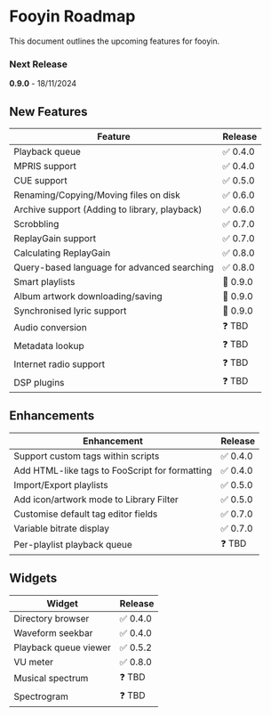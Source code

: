 # Fooyin Roadmap

This document outlines the upcoming features for fooyin.

### Next Release

**0.9.0** - 18/11/2024

## New Features

| Feature                                       | Release  |
|-----------------------------------------------|----------|
| Playback queue                                | ✅ 0.4.0  |
| MPRIS support                                 | ✅ 0.4.0  |
| CUE support                                   | ✅ 0.5.0  |
| Renaming/Copying/Moving files on disk         | ✅ 0.6.0  |
| Archive support (Adding to library, playback) | ✅ 0.6.0  |
| Scrobbling                                    | ✅ 0.7.0  |
| ReplayGain support                            | ✅ 0.7.0  |
| Calculating ReplayGain                        | ✅ 0.8.0  |
| Query-based language for advanced searching   | ✅ 0.8.0  |
| Smart playlists                               | 🔄 0.9.0 |
| Album artwork downloading/saving              | 🔄 0.9.0 |
| Synchronised lyric support                    | 🔄 0.9.0 |
| Audio conversion                              | ❓ TBD    |
| Metadata lookup                               | ❓ TBD    |
| Internet radio support                        | ❓ TBD    |
| DSP plugins                                   | ❓ TBD    |

## Enhancements

| Enhancement                                    | Release |
|------------------------------------------------|---------|
| Support custom tags within scripts             | ✅ 0.4.0 |
| Add HTML-like tags to FooScript for formatting | ✅ 0.4.0 |
| Import/Export playlists                        | ✅ 0.5.0 |
| Add icon/artwork mode to Library Filter        | ✅ 0.5.0 |
| Customise default tag editor fields            | ✅ 0.7.0 |
| Variable bitrate display                       | ✅ 0.7.0 |
| Per-playlist playback queue                    | ❓ TBD   |

## Widgets

| Widget                | Release |
|-----------------------|---------|
| Directory browser     | ✅ 0.4.0 |
| Waveform seekbar      | ✅ 0.4.0 |
| Playback queue viewer | ✅ 0.5.2 |
| VU meter              | ✅ 0.8.0 |
| Musical spectrum      | ❓ TBD   |
| Spectrogram           | ❓ TBD   |
